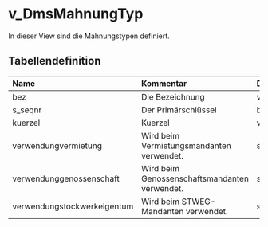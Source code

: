 # v_DmsMahnungTyp

In dieser View sind die Mahnungstypen definiert.

## Tabellendefinition

| Name                        | Kommentar                                     | Datentyp | Länge | Nullable |
| :-------------------------- | :-------------------------------------------- | :------- | ----: | :------: |
| bez                         | Die Bezeichnung                               | varchar  |   100 |    N     |
| s_seqnr                     | Der Primärschlüssel                           | bigint   |    64 |    N     |
| kuerzel                     | Kuerzel                                       | varchar  |   100 |    N     |
| verwendungvermietung        | Wird beim Vermietungsmandanten verwendet.     | smallint |    16 |    N     |
| verwendunggenossenschaft    | Wird beim Genossenschaftsmandanten verwendet. | smallint |    16 |    N     |
| verwendungstockwerkeigentum | Wird beim STWEG-Mandanten verwendet.          | smallint |    16 |    N     |
